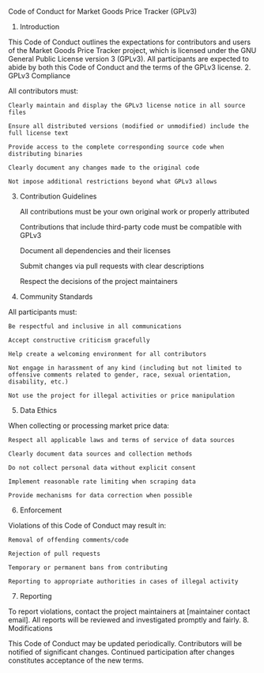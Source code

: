 Code of Conduct for Market Goods Price Tracker (GPLv3)
1. Introduction

This Code of Conduct outlines the expectations for contributors and users of the Market Goods Price Tracker project, which is licensed under the GNU General Public License version 3 (GPLv3). All participants are expected to abide by both this Code of Conduct and the terms of the GPLv3 license.
2. GPLv3 Compliance

All contributors must:

    Clearly maintain and display the GPLv3 license notice in all source files

    Ensure all distributed versions (modified or unmodified) include the full license text

    Provide access to the complete corresponding source code when distributing binaries

    Clearly document any changes made to the original code

    Not impose additional restrictions beyond what GPLv3 allows

3. Contribution Guidelines

    All contributions must be your own original work or properly attributed

    Contributions that include third-party code must be compatible with GPLv3

    Document all dependencies and their licenses

    Submit changes via pull requests with clear descriptions

    Respect the decisions of the project maintainers

4. Community Standards

All participants must:

    Be respectful and inclusive in all communications

    Accept constructive criticism gracefully

    Help create a welcoming environment for all contributors

    Not engage in harassment of any kind (including but not limited to offensive comments related to gender, race, sexual orientation, disability, etc.)

    Not use the project for illegal activities or price manipulation

5. Data Ethics

When collecting or processing market price data:

    Respect all applicable laws and terms of service of data sources

    Clearly document data sources and collection methods

    Do not collect personal data without explicit consent

    Implement reasonable rate limiting when scraping data

    Provide mechanisms for data correction when possible

6. Enforcement

Violations of this Code of Conduct may result in:

    Removal of offending comments/code

    Rejection of pull requests

    Temporary or permanent bans from contributing

    Reporting to appropriate authorities in cases of illegal activity

7. Reporting

To report violations, contact the project maintainers at [maintainer contact email]. All reports will be reviewed and investigated promptly and fairly.
8. Modifications

This Code of Conduct may be updated periodically. Contributors will be notified of significant changes. Continued participation after changes constitutes acceptance of the new terms.